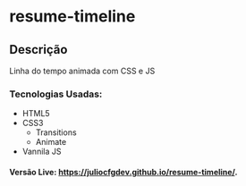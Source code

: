 # resume-timeline
## Descrição 
Linha do tempo animada com CSS e JS
### Tecnologias Usadas:
* HTML5
* CSS3
  * Transitions
  * Animate
* Vannila JS
#### Versão Live: https://juliocfgdev.github.io/resume-timeline/.
